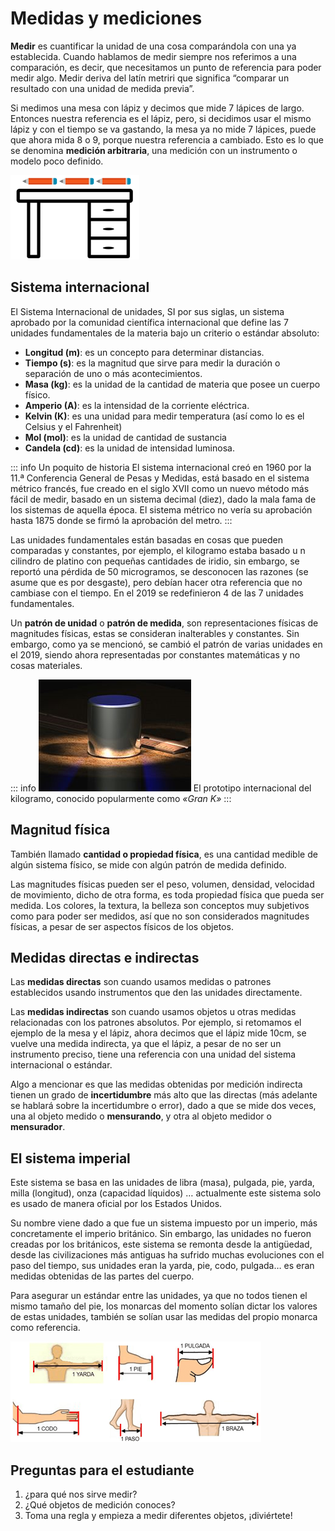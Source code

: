 # Medidas y mediciones

**Medir** es cuantificar la unidad de una cosa comparándola con una ya establecida. Cuando hablamos de medir siempre nos referimos a una comparación, es decir, que necesitamos un punto de referencia para poder medir algo. Medir deriva del latín metriri que significa “comparar un resultado con una unidad de medida previa”.

Si medimos una mesa con lápiz y decimos que mide 7 lápices de largo. Entonces nuestra referencia es el lápiz, pero, si decidimos usar el mismo lápiz y con el tiempo se va gastando, la mesa ya no mide 7 lápices, puede que ahora mida 8 o 9, porque nuestra referencia a cambiado. Esto es lo que se denomina **medición arbitraria**, una medición con un instrumento o modelo poco definido.

![Medición Arbitraria](images/01-01-table.png)

## Sistema internacional

El Sistema Internacional de unidades, SI por sus siglas, un sistema aprobado por la comunidad científica internacional que define las 7 unidades fundamentales de la materia bajo un criterio o estándar absoluto: 

- **Longitud (m)**: es un concepto para determinar distancias.
- **Tiempo (s)**: es la magnitud que sirve para medir la duración o separación de uno o más acontecimientos.
- **Masa (kg)**: es la unidad de la cantidad de materia que posee un cuerpo físico.
- **Amperio (A)**: es la intensidad de la corriente eléctrica.
- **Kelvin (K)**: es una unidad para medir temperatura (así como lo es el Celsius y el Fahrenheit) 
- **Mol (mol)**: es la unidad de cantidad de sustancia
- **Candela (cd)**: es la unidad de intensidad luminosa.

::: info Un poquito de historia
El sistema internacional creó en 1960 por la 11.ª Conferencia General de Pesas y Medidas, está basado en el sistema métrico francés, fue creado en el siglo XVII como un nuevo método más fácil de medir, basado en un sistema decimal (diez), dado la mala fama de los sistemas de aquella época. El sistema métrico no vería su aprobación hasta 1875 donde se firmó la aprobación del metro.
:::

Las unidades fundamentales están basadas en cosas que pueden comparadas y constantes, por ejemplo, el kilogramo estaba basado u n cilindro de platino con pequeñas cantidades de iridio, sin embargo, se reportó una pérdida de 50 microgramos, se desconocen las razones (se asume que es por desgaste), pero debían hacer otra referencia que no cambiase con el tiempo. En el 2019 se redefinieron 4 de las 7 unidades fundamentales.

Un **patrón de unidad** o **patrón de medida**, son representaciones físicas de magnitudes físicas, estas se consideran inalterables y constantes. Sin embargo, como ya se mencionó, se cambió el patrón de varias unidades en el 2019, siendo ahora representadas por constantes matemáticas y no cosas materiales.

::: info 
![Gran K](images/01-01-grandK.png)
El prototipo internacional del kilogramo, conocido popularmente como *«Gran K»*
:::

## Magnitud física

También llamado **cantidad o propiedad física**, es una cantidad medible de algún sistema físico, se mide con algún patrón de medida definido.

Las magnitudes físicas pueden ser el peso, volumen, densidad, velocidad de movimiento, dicho de otra forma, es toda propiedad física que pueda ser medida. Los colores, la textura, la belleza son conceptos muy subjetivos como para poder ser medidos, así que no son considerados magnitudes físicas, a pesar de ser aspectos físicos de los objetos.

## Medidas directas e indirectas

Las **medidas directas** son cuando usamos medidas o patrones establecidos usando instrumentos que den las unidades directamente.

Las **medidas indirectas** son cuando usamos objetos u otras medidas relacionadas con los patrones absolutos. Por ejemplo, si retomamos el ejemplo de la mesa y el lápiz, ahora decimos que el lápiz mide 10cm, se vuelve una medida indirecta, ya que el lápiz, a pesar de no ser un instrumento preciso, tiene una referencia con una unidad del sistema internacional o estándar.

Algo a mencionar es que las medidas obtenidas por medición indirecta tienen un grado de **incertidumbre** más alto que las directas (más adelante se hablará sobre la incertidumbre o error), dado a que se mide dos veces, una al objeto medido o **mensurando**, y otra al objeto medidor o **mensurador**.

## El sistema imperial

Este sistema se basa en las unidades de libra (masa), pulgada, pie, yarda, milla (longitud), onza (capacidad líquidos) … actualmente este sistema solo es usado de manera oficial por los Estados Unidos.

Su nombre viene dado a que fue un sistema impuesto por un imperio, más concretamente el imperio británico. Sin embargo, las unidades no fueron creadas por los británicos, este sistema se remonta desde la antigüedad, desde las civilizaciones más antiguas ha sufrido muchas evoluciones con el paso del tiempo, sus unidades eran la yarda, pie, codo, pulgada… es eran medidas obtenidas de las partes del cuerpo.

Para asegurar un estándar entre las unidades, ya que no todos tienen el mismo tamaño del pie, los monarcas del momento solían dictar los valores de estas unidades, también se solían usar las medidas del propio monarca como referencia. 

![Origen del sistema imperial](images/01-body.png)

##  Preguntas para el estudiante

1. ¿para qué nos sirve medir?
2. ¿Qué objetos de medición conoces?
3. Toma una regla y empieza a medir diferentes objetos, ¡diviértete!
